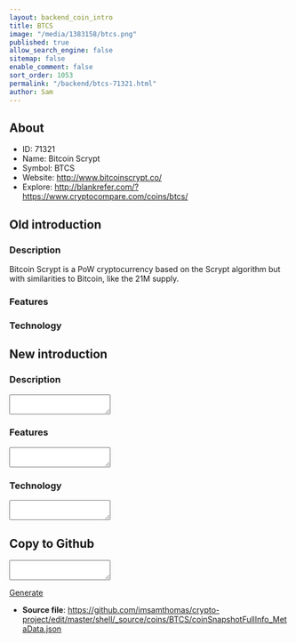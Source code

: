 ```yaml
---
layout: backend_coin_intro
title: BTCS
image: "/media/1383158/btcs.png"
published: true
allow_search_engine: false
sitemap: false
enable_comment: false
sort_order: 1053
permalink: "/backend/btcs-71321.html"
author: Sam
---
```


## About

- ID: 71321
- Name: Bitcoin Scrypt
- Symbol: BTCS
- Website: http://www.bitcoinscrypt.co/
- Explore: http://blankrefer.com/?https://www.cryptocompare.com/coins/btcs/


## Old introduction

### Description

<p>Bitcoin Scrypt is a PoW cryptocurrency based on the Scrypt algorithm but with similarities to Bitcoin, like the 21M supply.</p>

### Features


### Technology




## New introduction


### Description
<textarea id="meta_description" name="description"></textarea>

### Features
<textarea id="meta_features" name="features"></textarea>

### Technology
<textarea id="meta_technology" name="technology"></textarea>


## Copy to Github

<textarea id="coinsnapshotfullinfo_metadata"></textarea>

<a href="#gen" onclick="generateMetaDatJson()">Generate</a>

- **Source file**: <a href="https://github.com/imsamthomas/crypto-project/edit/master/shell/_source/coins/BTCS/coinSnapshotFullInfo_MetaData.json">https://github.com/imsamthomas/crypto-project/edit/master/shell/_source/coins/BTCS/coinSnapshotFullInfo_MetaData.json</a>

